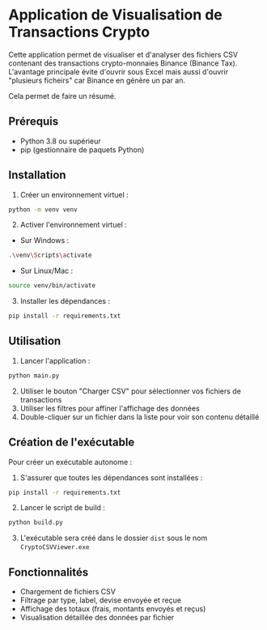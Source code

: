# Application de Visualisation de Transactions Crypto

Cette application permet de visualiser et d'analyser des fichiers CSV contenant des transactions crypto-monnaies Binance (Binance Tax). L'avantage principale évite d'ouvrir sous Excel mais aussi d'ouvrir "plusieurs ficheirs" car Binance en génère un par an.

Cela permet de faire un résumé.

## Prérequis

- Python 3.8 ou supérieur
- pip (gestionnaire de paquets Python)

## Installation

1. Créer un environnement virtuel :

```bash
python -m venv venv
```

2. Activer l'environnement virtuel :

- Sur Windows :

```bash
.\venv\Scripts\activate
```

- Sur Linux/Mac :

```bash
source venv/bin/activate
```

3. Installer les dépendances :

```bash
pip install -r requirements.txt
```

## Utilisation

1. Lancer l'application :

```bash
python main.py
```

2. Utiliser le bouton "Charger CSV" pour sélectionner vos fichiers de transactions
3. Utiliser les filtres pour affiner l'affichage des données
4. Double-cliquer sur un fichier dans la liste pour voir son contenu détaillé

## Création de l'exécutable

Pour créer un exécutable autonome :

1. S'assurer que toutes les dépendances sont installées :

```bash
pip install -r requirements.txt
```

2. Lancer le script de build :

```bash
python build.py
```

3. L'exécutable sera créé dans le dossier `dist` sous le nom `CryptoCSVViewer.exe`

## Fonctionnalités

- Chargement de fichiers CSV
- Filtrage par type, label, devise envoyée et reçue
- Affichage des totaux (frais, montants envoyés et reçus)
- Visualisation détaillée des données par fichier
